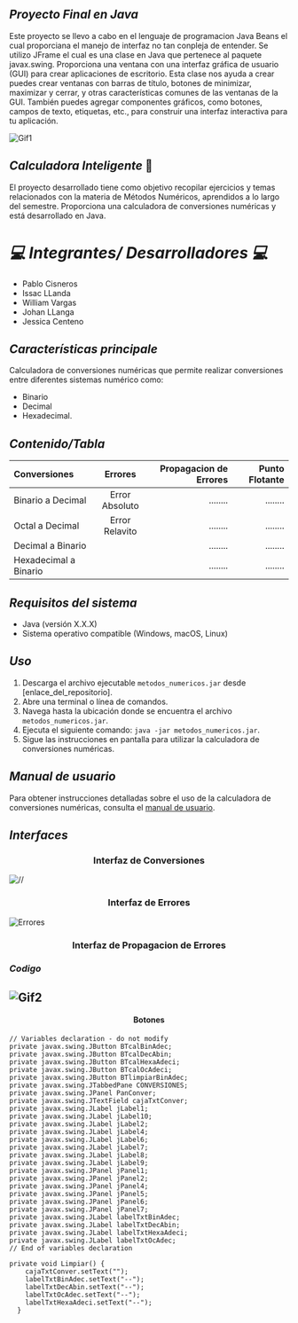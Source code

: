 
## *Proyecto Final en Java*
Este proyecto se llevo a cabo en el lenguaje de programacion Java Beans el cual proporciana el manejo de interfaz no tan conpleja de entender. Se utilizo JFrame el cual es una clase en Java que pertenece al paquete javax.swing. Proporciona una ventana con una interfaz gráfica de usuario (GUI) para crear aplicaciones de escritorio. Esta clase nos ayuda a crear puedes crear ventanas con barras de título, botones de minimizar, maximizar y cerrar, y otras características comunes de las ventanas de la GUI. También puedes agregar componentes gráficos, como botones, campos de texto, etiquetas, etc., para construir una interfaz interactiva para tu aplicación.

![Gif1](https://github.com/JohanLlanga/MetodosNumericos/assets/134894866/085080bb-8b42-4b90-b490-04e5ebd5d866)
      
## *Calculadora Inteligente* :clap:
El proyecto desarrollado tiene como objetivo recopilar ejercicios y temas relacionados con la materia de Métodos Numéricos, aprendidos a lo largo del semestre. Proporciona una calculadora de conversiones numéricas y está desarrollado en Java.

# *:computer: Integrantes/ Desarrolladores :computer:*
- Pablo Cisneros
- Issac LLanda
- William Vargas
- Johan LLanga
- Jessica Centeno

## *Características principale*

Calculadora de conversiones numéricas que permite realizar conversiones entre diferentes sistemas numérico como:
- Binario
- Decimal
- Hexadecimal.
  
## *Contenido/Tabla*
  
| Conversiones | Errores  | Propagacion de Errores |Punto Flotante |
| :------------ |:---------------:|-------:|-------:|
| Binario a Decimal| Error Absoluto |........|........|
| Octal a Decimal| Error Relavito       |........|........|
| Decimal a Binario|  |........|........|
| Hexadecimal a Binario|   |........|........|


## *Requisitos del sistema*

- Java (versión X.X.X)
- Sistema operativo compatible (Windows, macOS, Linux)

## *Uso*
1. Descarga el archivo ejecutable `metodos_numericos.jar` desde [enlace_del_repositorio].
2. Abre una terminal o línea de comandos.
3. Navega hasta la ubicación donde se encuentra el archivo `metodos_numericos.jar`.
4. Ejecuta el siguiente comando: `java -jar metodos_numericos.jar`.
5. Sigue las instrucciones en pantalla para utilizar la calculadora de conversiones numéricas.

## *Manual de usuario*

Para obtener instrucciones detalladas sobre el uso de la calculadora de conversiones numéricas, consulta el [manual de usuario](enlace_al_manual_de_usuario).


## *Interfaces*

<h3 align="center"> Interfaz de Conversiones </h3>

![//](https://github.com/JohanLlanga/MetodosNumericos/assets/134894866/18de671c-2ecd-44ad-8d3f-24850116a044)

<h3 align="center"> Interfaz de Errores </h3>
  
![Errores](https://github.com/JohanLlanga/MetodosNumericos/assets/134894866/e96f3fe7-44f7-4f7e-9326-0dee1f556d0c)

<h3 align="center"> Interfaz de Propagacion de Errores </h3>

### *Codigo*

## ![Gif2](https://github.com/JohanLlanga/MetodosNumericos/assets/134894866/ce9b440f-2925-43a5-95f0-1f18774515f1)

<h4 align="center"> Botones </h4>

    // Variables declaration - do not modify                     
    private javax.swing.JButton BTcalBinAdec;
    private javax.swing.JButton BTcalDecAbin;
    private javax.swing.JButton BTcalHexaAdeci;
    private javax.swing.JButton BTcalOcAdeci;
    private javax.swing.JButton BTlimpiarBinAdec;
    private javax.swing.JTabbedPane CONVERSIONES;
    private javax.swing.JPanel PanConver;
    private javax.swing.JTextField cajaTxtConver;
    private javax.swing.JLabel jLabel1;
    private javax.swing.JLabel jLabel10;
    private javax.swing.JLabel jLabel2;
    private javax.swing.JLabel jLabel4;
    private javax.swing.JLabel jLabel6;
    private javax.swing.JLabel jLabel7;
    private javax.swing.JLabel jLabel8;
    private javax.swing.JLabel jLabel9;
    private javax.swing.JPanel jPanel1;
    private javax.swing.JPanel jPanel2;
    private javax.swing.JPanel jPanel4;
    private javax.swing.JPanel jPanel5;
    private javax.swing.JPanel jPanel6;
    private javax.swing.JPanel jPanel7;
    private javax.swing.JLabel labelTxtBinAdec;
    private javax.swing.JLabel labelTxtDecAbin;
    private javax.swing.JLabel labelTxtHexaAdeci;
    private javax.swing.JLabel labelTxtOcAdec;
    // End of variables declaration                   

    private void Limpiar() {
        cajaTxtConver.setText("");
        labelTxtBinAdec.setText("--");
        labelTxtDecAbin.setText("--");
        labelTxtOcAdec.setText("--");
        labelTxtHexaAdeci.setText("--");
      }

